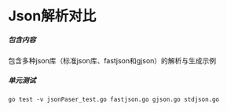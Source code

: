 # Json解析对比

##### 包含内容
包含多种json库（标准json库、fastjson和gjson）的解析与生成示例

##### 单元测试
`go test -v jsonPaser_test.go fastjson.go gjson.go stdjson.go`

